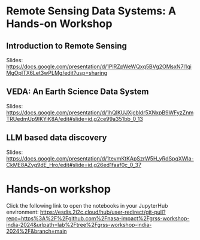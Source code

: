 # Remote Sensing Data Systems: A Hands-on Workshop

## Introduction to Remote Sensing

Slides: https://docs.google.com/presentation/d/1PlRZpWeWQxq5BVg2OMsxN7l1qiMgOpITX6Let3wPLMg/edit?usp=sharing

## VEDA: An Earth Science Data System

Slides: https://docs.google.com/presentation/d/1hQlKUJXjcbldr5XNxpB9WFyzZnmTRUedmUp9IKYiK8A/edit#slide=id.g2ce99a351bb_0_13

## LLM based data discovery

Slides: https://docs.google.com/presentation/d/1tevmKtKApSzrW5H_yRdSpqXWla-CkME8AZvg9dE_Hro/edit#slide=id.g26ed1faaf0c_0_37

# Hands-on workshop

Click the following link to open the notebooks in your JupyterHub environment: https://esdis.2i2c.cloud/hub/user-redirect/git-pull?repo=https%3A%2F%2Fgithub.com%2Fnasa-impact%2Fgrss-workshop-india-2024&urlpath=lab%2Ftree%2Fgrss-workshop-india-2024%2F&branch=main
